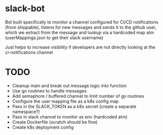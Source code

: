 # slack-bot

Bot built specifically to monitor a channel configured for CI/CD notifications (from shippable), listens for new messages and sends it to the github user, which we extract from the message and lookup via a hardcoded map atm (userMappings.json to get their slack username)

Just helps to increase visibility if developers are not directly looking at the ci-notifications channel

# TODO
- Cleanup main and break out message logic into function
- Use go routines to handle messages
- Add semaphore / buffered channel to limit number of go routines
- Configure the user mapping file as a k8s config map
- Pass in the SLACK_TOKEN as a k8s secret (create a separate namespace?)
- Pass in slack channel to monitor as env (hardcoded atm)
- Create Dockerfile (scratch should be fine)
- Create k8s deployment config
